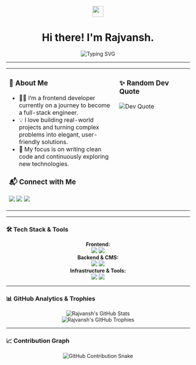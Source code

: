 <div align="center">
  <img src="https://media.giphy.com/media/hvRJCLFzcasrR4ia7z/giphy.gif" width="30px"/>
  <h1>Hi there! I'm Rajvansh.</h1>
  <p>
    <img src="https://readme-typing-svg.herokuapp.com?font=Fira+Code&size=22&pause=1000&color=3398DB&center=true&vCenter=true&width=435&lines=A+Passionate+Frontend+Developer;Aspiring+Full-Stack+Developer" alt="Typing SVG" />
  </p>
</div>

---

<table width="100%">
  <tr>
    <td width="60%" valign="top">
      <h3>🚀 About Me</h3>
      <ul>
        <li>👨‍💻 I’m a frontend developer currently on a journey to become a full-stack engineer.</li>
        <li>💡 I love building real-world projects and turning complex problems into elegant, user-friendly solutions.</li>
        <li>🌱 My focus is on writing clean code and continuously exploring new technologies.</li>
      </ul>
      <h3>📬 Connect with Me</h3>
      <p>
        <a href="https://www.linkedin.com/in/rajvansh-25abcdee/"><img src="https://img.shields.io/badge/LinkedIn-0077B5?style=for-the-badge&logo=linkedin&logoColor=white" /></a>
        <a href="https://wa.me/917426810155"><img src="https://img.shields.io/badge/WhatsApp-25D366?style=for-the-badge&logo=whatsapp&logoColor=white" /></a>
        <a href="mailto:rajvansh2525@gmail.com"><img src="https://img.shields.io/badge/Email-D14836?style=for-the-badge&logo=gmail&logoColor=white" /></a>
      </p>
    </td>
    <td width="40%" valign="top">
      <h3>✨ Random Dev Quote</h3>
      <img src="https://quotes-github-readme.vercel.app/api?type=horizontal&theme=tokyonight" alt="Dev Quote"/>
    </td>
  </tr>
</table>

---

### 🛠️ Tech Stack & Tools

<p align="center">
  <b>Frontend:</b><br>
  <img src="https://img.shields.io/badge/React-20232A?style=for-the-badge&logo=react&logoColor=61DAFB" />
  <img src="https://img.shields.io/badge/JavaScript-F7DF1E?style=for-the-badge&logo=javascript&logoColor=black" />
  <br><b>Backend & CMS:</b><br>
  <img src="https://img.shields.io/badge/Node.js-339933?style=for-the-badge&logo=nodedotjs&logoColor=white" />
  <img src="https://img.shields.io/badge/WordPress-21759B?style=for-the-badge&logo=wordpress&logoColor=white" />
  <br><b>Infrastructure & Tools:</b><br>
  <img src="https://img.shields.io/badge/Amazon_AWS-232F3E?style=for-the-badge&logo=amazon-aws&logoColor=white" />
  <img src="https://img.shields.io/badge/Git-F05032?style=for-the-badge&logo=git&logoColor=white" />
</p>

---

### 📊 GitHub Analytics & Trophies

<div align="center">
  <img src="https://github-readme-stats.vercel.app/api?username=Rajvansh-1&theme=tokyonight&hide_border=true&include_all_commits=true&count_private=true&show_icons=true" alt="Rajvansh's GitHub Stats"/>
  <br>
  <img src="https://github-profile-trophy.vercel.app/?username=Rajvansh-1&theme=tokyonight&no-frame=true&no-bg=true&margin-w=15&margin-h=15" alt="Rajvansh's GitHub Trophies"/>
</div>

---

### 📈 Contribution Graph

<div align="center">
  <img src="https://raw.githubusercontent.com/Rajvansh-1/Rajvansh-1/main/dist/github-contribution-grid-snake.svg" alt="GitHub Contribution Snake"/>
</div>
